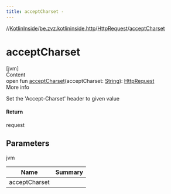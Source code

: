 ```yaml
---
title: acceptCharset -
---
```

//[KotlinInside](../../index.md)/[be.zvz.kotlininside.http](../index.md)/[HttpRequest](index.md)/[acceptCharset](accept-charset.md)



# acceptCharset  
[jvm]  
Content  
open fun [acceptCharset](accept-charset.md)(acceptCharset: [String](https://docs.oracle.com/javase/7/docs/api/java/lang/String.html)): [HttpRequest](index.md)  
More info  


Set the 'Accept-Charset' header to given value



#### Return  


request



## Parameters  
  
jvm  
  
|  Name|  Summary| 
|---|---|
| <a name="be.zvz.kotlininside.http/HttpRequest/acceptCharset/#java.lang.String/PointingToDeclaration/"></a>acceptCharset| <a name="be.zvz.kotlininside.http/HttpRequest/acceptCharset/#java.lang.String/PointingToDeclaration/"></a>
  
  




